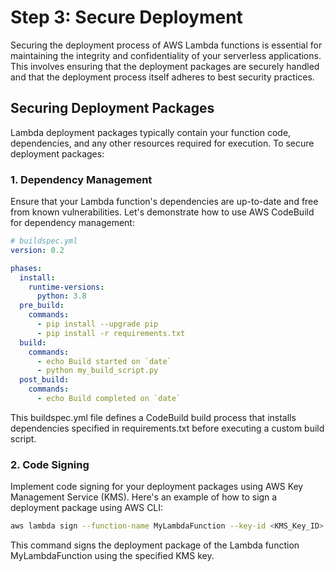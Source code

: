 # Step 3: Secure Deployment

Securing the deployment process of AWS Lambda functions is essential for maintaining the integrity and confidentiality of your serverless applications. This involves ensuring that the deployment packages are securely handled and that the deployment process itself adheres to best security practices.

## Securing Deployment Packages

Lambda deployment packages typically contain your function code, dependencies, and any other resources required for execution. To secure deployment packages:

### 1. Dependency Management

Ensure that your Lambda function's dependencies are up-to-date and free from known vulnerabilities. Let's demonstrate how to use AWS CodeBuild for dependency management:

```yaml
# buildspec.yml
version: 0.2

phases:
  install:
    runtime-versions:
      python: 3.8
  pre_build:
    commands:
      - pip install --upgrade pip
      - pip install -r requirements.txt
  build:
    commands:
      - echo Build started on `date`
      - python my_build_script.py
  post_build:
    commands:
      - echo Build completed on `date`
```
This buildspec.yml file defines a CodeBuild build process that installs dependencies specified in requirements.txt before executing a custom build script.

### 2. Code Signing
Implement code signing for your deployment packages using AWS Key Management Service (KMS). Here's an example of how to sign a deployment package using AWS CLI:

```bash
aws lambda sign --function-name MyLambdaFunction --key-id <KMS_Key_ID>
```
This command signs the deployment package of the Lambda function MyLambdaFunction using the specified KMS key.








